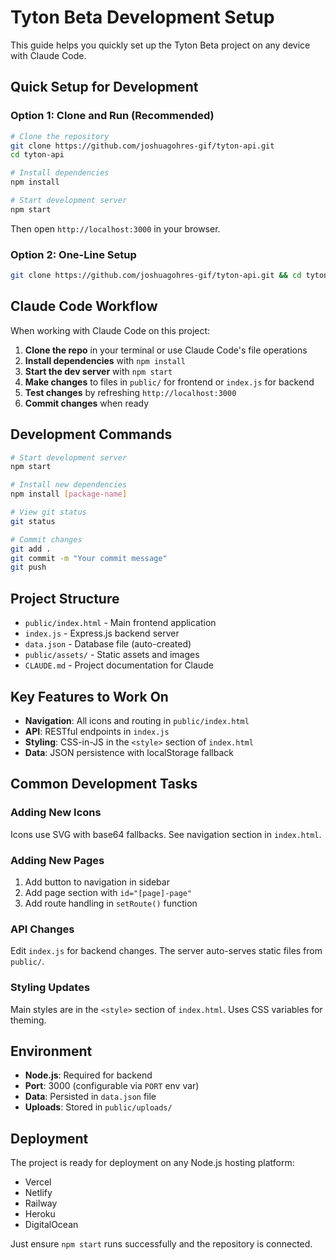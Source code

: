 # Tyton Beta Development Setup

This guide helps you quickly set up the Tyton Beta project on any device with Claude Code.

## Quick Setup for Development

### Option 1: Clone and Run (Recommended)

```bash
# Clone the repository
git clone https://github.com/joshuagohres-gif/tyton-api.git
cd tyton-api

# Install dependencies
npm install

# Start development server
npm start
```

Then open `http://localhost:3000` in your browser.

### Option 2: One-Line Setup

```bash
git clone https://github.com/joshuagohres-gif/tyton-api.git && cd tyton-api && npm install && npm start
```

## Claude Code Workflow

When working with Claude Code on this project:

1. **Clone the repo** in your terminal or use Claude Code's file operations
2. **Install dependencies** with `npm install`
3. **Start the dev server** with `npm start`
4. **Make changes** to files in `public/` for frontend or `index.js` for backend
5. **Test changes** by refreshing `http://localhost:3000`
6. **Commit changes** when ready

## Development Commands

```bash
# Start development server
npm start

# Install new dependencies
npm install [package-name]

# View git status
git status

# Commit changes
git add .
git commit -m "Your commit message"
git push
```

## Project Structure

- `public/index.html` - Main frontend application
- `index.js` - Express.js backend server
- `data.json` - Database file (auto-created)
- `public/assets/` - Static assets and images
- `CLAUDE.md` - Project documentation for Claude

## Key Features to Work On

- **Navigation**: All icons and routing in `public/index.html`
- **API**: RESTful endpoints in `index.js`
- **Styling**: CSS-in-JS in the `<style>` section of `index.html`
- **Data**: JSON persistence with localStorage fallback

## Common Development Tasks

### Adding New Icons
Icons use SVG with base64 fallbacks. See navigation section in `index.html`.

### Adding New Pages
1. Add button to navigation in sidebar
2. Add page section with `id="[page]-page"`
3. Add route handling in `setRoute()` function

### API Changes
Edit `index.js` for backend changes. The server auto-serves static files from `public/`.

### Styling Updates
Main styles are in the `<style>` section of `index.html`. Uses CSS variables for theming.

## Environment

- **Node.js**: Required for backend
- **Port**: 3000 (configurable via `PORT` env var)
- **Data**: Persisted in `data.json` file
- **Uploads**: Stored in `public/uploads/`

## Deployment

The project is ready for deployment on any Node.js hosting platform:
- Vercel
- Netlify
- Railway
- Heroku
- DigitalOcean

Just ensure `npm start` runs successfully and the repository is connected.